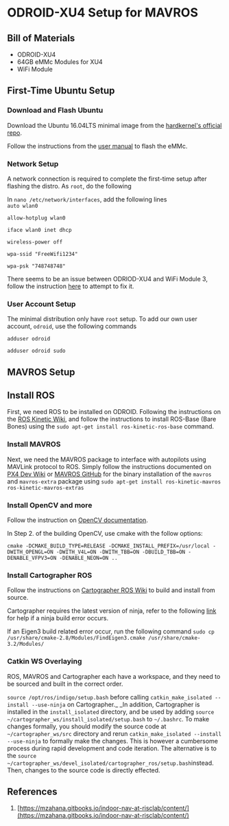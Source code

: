 # ODROID-XU4 Setup for MAVROS

## Bill of Materials

* ODROID-XU4
* 64GB eMMc Modules for XU4
* WiFi Module

## First-Time Ubuntu Setup

### Download and Flash Ubuntu

Download the Ubuntu 16.04LTS minimal image from the [hardkernel's official repo](https://odroid.in/ubuntu_16.04lts/).

Follow the instructions from the [user manual](https://magazine.odroid.com/wp-content/uploads/odroid-xu4-user-manual.pdf) to flash the eMMc.

### Network Setup

A network connection is required to complete the first-time setup after flashing the distro. As `root`, do the following

In `nano /etc/network/interfaces`, add the following lines  
`auto wlan0`

`allow-hotplug wlan0`

`iface wlan0 inet dhcp`

`wireless-power off`

`wpa-ssid "FreeWifi1234"`

`wpa-psk "748748748"`

There seems to be an issue between ODRIOD-XU4 and WiFi Module 3, follow the instruction [here](https://adamscheller.com/systems-administration/rtl8192cu-fix-wifi/) to attempt to fix it.

### User Account Setup

The minimal distribution only have `root` setup. To add our own user account, `odroid`, use the following commands

`adduser odroid`

`adduser odroid sudo`

## MAVROS Setup

## Install ROS

First, we need ROS to be installed on ODROID. Following the instructions on the [ROS Kinetic Wiki](http://wiki.ros.org/action/show/kinetic/Installation/Ubuntu), and follow the instructions to install ROS-Base \(Bare Bones\) using the `sudo apt-get install ros-kinetic-ros-base` command.

### Install MAVROS

Next, we need the MAVROS package to interface with autopilots using MAVLink protocol to ROS. Simply follow the instructions documented on [PX4 Dev Wiki](https://dev.px4.io/en/ros/mavros_installation.html) or [MAVROS GitHub](https://github.com/mavlink/mavros/tree/master/mavros#binary-installation-deb) for the binary installation of the `mavros` and `mavros-extra` package using `sudo apt-get install ros-kinetic-mavros ros-kinetic-mavros-extras `

### Install OpenCV and more

Follow the instruction on [OpenCV documentation](https://docs.opencv.org/2.4/doc/tutorials/introduction/linux_install/linux_install.html#linux-installation).

In Step 2. of the building OpenCV, use cmake with the follow options:

```
cmake -DCMAKE_BUILD_TYPE=RELEASE -DCMAKE_INSTALL_PREFIX=/usr/local -DWITH_OPENGL=ON -DWITH_V4L=ON -DWITH_TBB=ON -DBUILD_TBB=ON -DENABLE_VFPV3=ON -DENABLE_NEON=ON ..
```

### Install Cartographer ROS

Follow the instructions on [Cartographer ROS Wiki](https://google-cartographer-ros.readthedocs.io/en/latest/) to build and install from source.

Cartographer requires the latest version of ninja, refer to the following [link](https://www.claudiokuenzler.com/blog/756/install-newer-ninja-build-tools-ubuntu-14.04-trusty#.Wq927icRVhE) for help if a ninja build error occurs.

If an Eigen3 build related error occur, run the following command `sudo cp /usr/share/cmake-2.8/Modules/FindEigen3.cmake /usr/share/cmake-3.2/Modules/`

### Catkin WS Overlaying

ROS, MAVROS and Cartographer each have a workspace, and they need to be sourced and built in the correct order.

`source /opt/ros/indigo/setup.bash` before calling `catkin_make_isolated --install --use-ninja` on Cartographer.\_ \_In addition, Cartographer is installed in the `install_isolated` directory, and be used by adding `source ~/cartographer_ws/install_isolated/setup.bash` to `~/.bashrc`. To make changes formally, you should modify the source code at `~/cartographer_ws/src` directory and rerun `catkin_make_isolated --install --use-ninja` to formally make the changes. This is however a cumbersome process during rapid development and code iteration. The alternative is to the `source ~/cartographer_ws/devel_isolated/cartographer_ros/setup.bash`instead. Then, changes to the source code is directly effected.

## References

1. [https://mzahana.gitbooks.io/indoor-nav-at-risclab/content/](https://mzahana.gitbooks.io/indoor-nav-at-risclab/content/)



